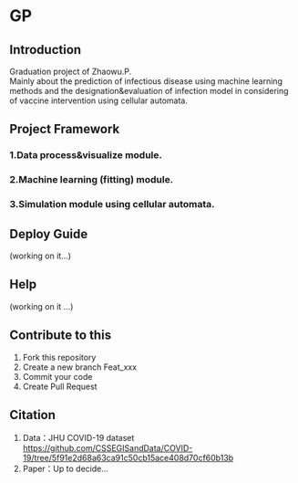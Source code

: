 # GP

## Introduction
Graduation project of Zhaowu.P.  
Mainly about the prediction of infectious disease using machine learning methods and the designation&evaluation of infection model in considering of
vaccine intervention using cellular automata.

## Project Framework

### 1.Data process&visualize module.
### 2.Machine learning (fitting) module.
### 3.Simulation module using cellular automata.

## Deploy Guide
(working on it...)

## Help
(working on it ...)

## Contribute to this 

1.  Fork this repository
2.  Create a new branch Feat_xxx 
3.  Commit your code
4.  Create Pull Request

## Citation
1. Data：JHU COVID-19 dataset https://github.com/CSSEGISandData/COVID-19/tree/5f91e2d68a63ca91c50cb15ace408d70cf60b13b
2. Paper：Up to decide...
